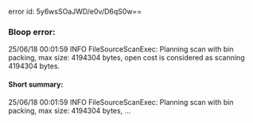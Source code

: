 error id: 5y6wsSOaJWD/e0v/D6qS0w==
### Bloop error:

25/06/18 00:01:59 INFO FileSourceScanExec: Planning scan with bin packing, max size: 4194304 bytes, open cost is considered as scanning 4194304 bytes.
#### Short summary: 

25/06/18 00:01:59 INFO FileSourceScanExec: Planning scan with bin packing, max size: 4194304 bytes, ...